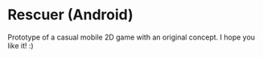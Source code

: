 # Rescuer (Android)
Prototype of a casual mobile 2D game with an original concept. I hope you like it! :)
